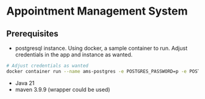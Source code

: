 # Appointment Management System

## Prerequisites

- postgresql instance. Using docker, a sample container to run. Adjust credentials in the app and instance as wanted.

```sh
# Adjust credentials as wanted
docker container run --name ams-postgres -e POSTGRES_PASSWORD=p -e POSTGRES_USER=u -e POSTGRES_DB=ams_db -p 5432:5432 -d postgres:16
```

- Java 21
- maven 3.9.9 (wrapper could be used)